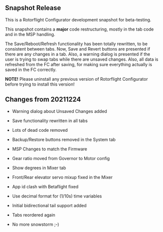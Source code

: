 ## Snapshot Release

This is a Rotorflight Configurator development snapshot for beta-testing.

This snapshot contains a **major** code restructuring, mostly in the tab
code and in the MSP handling.

The Save/Reboot/Refresh functionality has been totally rewritten,
to be consistent between tabs. Now, Save and Revert buttons are
presented if there are any changes in a tab. Also, a warning dialog
is presented if the user is trying to swap tabs while there are unsaved
changes. Also, all data is refreshed from the FC after saving, for making
sure everything actually is saved in the FC correctly.

**NOTE!** Please uninstall any previous version of Rotorflight Configurator
before trying to install this version!


## Changes from 20211224

- Warning dialog about Unsaved Changes added

- Save functionality rewritten in all tabs

- Lots of dead code removed

- Backup/Restore buttons removed in the System tab

- MSP Changes to match the Firmware

- Gear ratio moved from Governor to Motor config

- Show degrees in Mixer tab

- Front/Rear elevator servo mixup fixed in the Mixer

- App id clash with Betaflight fixed

- Use decimal format for (1/10s) time variables

- Initial bidirectional tail support added

- Tabs reordered again

- No more snowstorm ;-)

